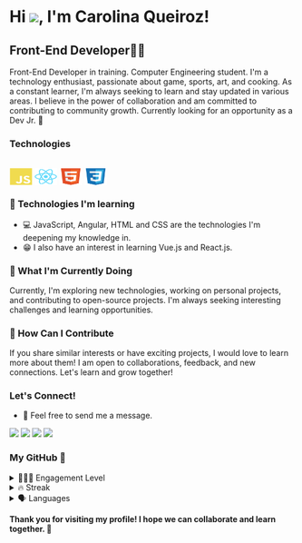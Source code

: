 # Hi <img src="https://media.giphy.com/media/hvRJCLFzcasrR4ia7z/giphy.gif" width="25px">, I'm Carolina Queiroz!

## Front-End Developer👩‍💻
Front-End Developer in training. Computer Engineering student. I'm a technology enthusiast, passionate about game, sports, art, and cooking. As a constant learner, I'm always seeking to learn and stay updated in various areas. I believe in the power of collaboration and am committed to contributing to community growth. Currently looking for an opportunity as a Dev Jr. 🤖

### Technologies
<div style="display: inline_block"><br>
  <img align="center" alt="Carol-Js" height="30" width="40" src="https://raw.githubusercontent.com/devicons/devicon/master/icons/javascript/javascript-plain.svg">
  <img align="center" alt="Carol-React" height="30" width="40" src="https://raw.githubusercontent.com/devicons/devicon/master/icons/react/react-original.svg">
  <img align="center" alt="Carol-HTML" height="30" width="40" src="https://raw.githubusercontent.com/devicons/devicon/master/icons/html5/html5-original.svg">
  <img align="center" alt="Carol-CSS" height="30" width="40" src="https://raw.githubusercontent.com/devicons/devicon/master/icons/css3/css3-original.svg">
</div>

### 🌱 Technologies I'm learning
- 💻 JavaScript, Angular, HTML and CSS are the technologies I'm deepening my knowledge in.
- 😁​ I also have an interest in learning Vue.js and React.js.

### 🫣 What I'm Currently Doing
Currently, I'm exploring new technologies, working on personal projects, and contributing to open-source projects. I'm always seeking interesting challenges and learning opportunities.

### 🚀​ How Can I Contribute
If you share similar interests or have exciting projects, I would love to learn more about them! I am open to collaborations, feedback, and new connections. Let's learn and grow together!

### Let's Connect!
- 💬 Feel free to send me a message.
<div> 
  <a href="https://instagram.com/caqueirozx" target="_blank"><img src="https://img.shields.io/badge/-Instagram-%23E4405F?style=for-the-badge&logo=instagram&logoColor=white" target="_blank"></a>
  <a href="https://discord.gg/caqueirozx" target="_blank"><img src="https://img.shields.io/badge/Discord-7289DA?style=for-the-badge&logo=discord&logoColor=white" target="_blank"></a> 
  <a href = "mailto:caqueirozdev@gmail.com"><img src="https://img.shields.io/badge/-Gmail-%23333?style=for-the-badge&logo=gmail&logoColor=white" target="_blank"></a>
  <a href="https://www.linkedin.com/in/carolina-queiroz-249144189/" target="_blank"><img src="https://img.shields.io/badge/-LinkedIn-%230077B5?style=for-the-badge&logo=linkedin&logoColor=white" target="_blank"></a> 
  
</div>

### My GitHub 🎯
<details>
  <summary> 👩🏽‍🎓 Engagement Level </summary>
  <p>
    <img src="https://github-readme-stats.vercel.app/api?username=caqueirozdev&show_icons=true&theme=radical" alt="GitHub Stats">
  </p>
</details>
<details>
  <summary> 🔥 Streak </summary>
  <p>
    <img src="https://streak-stats.demolab.com?user=caqueirozdev&theme=radical&hide_border=true&locale=en" alt="GitHub Streak">
  </p>
</details>
<details>
  <summary> 🗣️ Languages </summary>
  <p>
    <img src="https://github-readme-stats.vercel.app/api/top-langs/?username=caqueirozdev&size_weight=0.5&count_weight=0.5&theme=radical" alt="Top Langs">
  </p>
</details>

**Thank you for visiting my profile! I hope we can collaborate and learn together. 🚀**
